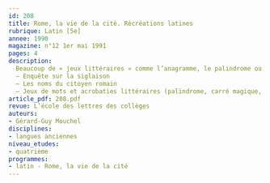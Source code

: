 ```yaml
---
id: 208
title: Rome, la vie de la cité. Récréations latines 
rubrique: Latin [5e]
annee: 1990
magazine: n°12 1er mai 1991
pages: 4
description: 
  Beaucoup de « jeux littéraires » comme l’anagramme, le palindrome ou la siglaison sont issus du latin…
  – Enquête sur la siglaison
  – Les noms du citoyen romain
  – Jeux de mots et acrobaties littéraires (palindrome, carré magique, anagramme, vers rhopalique)
article_pdf: 208.pdf
revue: L’école des lettres des collèges
auteurs:
- Gérard-Guy Mouchel
disciplines:
- langues anciennes
niveau_etudes:
- quatrième
programmes:
- latin - Rome, la vie de la cité
---
```

